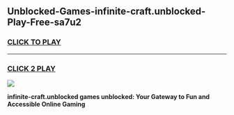 
## Unblocked-Games-infinite-craft.unblocked-Play-Free-sa7u2
<h3>
<a href="https://premium76.site?title=infinite-craft.unblocked&ref=18A1">CLICK TO PLAY</a></h3>
<hr>

<h3>
<a href="https://premium76.site?title=infinite-craft.unblocked&ref=18A1">CLICK 2 PLAY</a>
  
</h3>

<a href="https://premium76.site?title=infinite-craft.unblocked&ref=18A1"><img src="https://clearcache.store/games.png"></a>


**infinite-craft.unblocked games unblocked: Your Gateway to Fun and Accessible Online Gaming**
